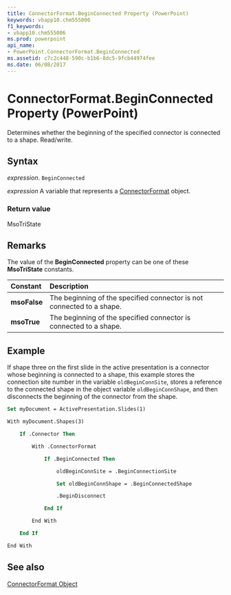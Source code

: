 ```yaml
---
title: ConnectorFormat.BeginConnected Property (PowerPoint)
keywords: vbapp10.chm555006
f1_keywords:
- vbapp10.chm555006
ms.prod: powerpoint
api_name:
- PowerPoint.ConnectorFormat.BeginConnected
ms.assetid: c7c2c448-590c-b1b6-8dc5-9fcb44974fee
ms.date: 06/08/2017
---
```



# ConnectorFormat.BeginConnected Property (PowerPoint)

Determines whether the beginning of the specified connector is connected to a shape. Read/write.


## Syntax

 _expression_. `BeginConnected`

 _expression_ A variable that represents a [ConnectorFormat](./PowerPoint.ConnectorFormat.md) object.


### Return value

MsoTriState


## Remarks

The value of the  **BeginConnected** property can be one of these **MsoTriState** constants.



|**Constant**|**Description**|
|:-----|:-----|
|**msoFalse**| The beginning of the specified connector is not connected to a shape.|
|**msoTrue**| The beginning of the specified connector is connected to a shape.|

## Example

If shape three on the first slide in the active presentation is a connector whose beginning is connected to a shape, this example stores the connection site number in the variable  `oldBeginConnSite`, stores a reference to the connected shape in the object variable  `oldBeginConnShape`, and then disconnects the beginning of the connector from the shape.


```vb
Set myDocument = ActivePresentation.Slides(1)

With myDocument.Shapes(3)

    If .Connector Then

        With .ConnectorFormat

            If .BeginConnected Then

                oldBeginConnSite = .BeginConnectionSite

                Set oldBeginConnShape = .BeginConnectedShape

                .BeginDisconnect

            End If

        End With

    End If

End With
```


## See also


[ConnectorFormat Object](PowerPoint.ConnectorFormat.md)

